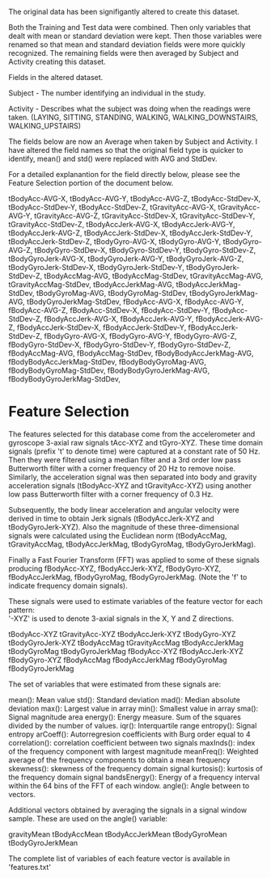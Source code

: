 
The original data has been signifigantly altered to create this dataset.

Both the Training and Test data were combined.  Then only variables that dealt with mean or standard deviation were kept.  Then those variables were renamed so that mean and standard deviation fields were more quickly recognized.  The remaining fields were then averaged by Subject and Activity creating this dataset.



Fields in the altered dataset.

Subject - The number identifying an individual in the study.

Activity  - Describes what the subject was doing when the readings were taken. (LAYING, SITTING, STANDING, WALKING, WALKING_DOWNSTAIRS, WALKING_UPSTAIRS)


The fields below are now an Average when taken by Subject and Activity.  I have altered the field names so that the original field type is quicker to identify, mean() and std() were replaced with AVG and StdDev.

For a detailed explanantion for the field directly below, please see the Feature Selection portion of the document below.


tBodyAcc-AVG-X,
tBodyAcc-AVG-Y,
tBodyAcc-AVG-Z,
tBodyAcc-StdDev-X,
tBodyAcc-StdDev-Y,
tBodyAcc-StdDev-Z,
tGravityAcc-AVG-X,
tGravityAcc-AVG-Y,
tGravityAcc-AVG-Z,
tGravityAcc-StdDev-X,
tGravityAcc-StdDev-Y,
tGravityAcc-StdDev-Z,
tBodyAccJerk-AVG-X,
tBodyAccJerk-AVG-Y,
tBodyAccJerk-AVG-Z,
tBodyAccJerk-StdDev-X,
tBodyAccJerk-StdDev-Y,
tBodyAccJerk-StdDev-Z,
tBodyGyro-AVG-X,
tBodyGyro-AVG-Y,
tBodyGyro-AVG-Z,
tBodyGyro-StdDev-X,
tBodyGyro-StdDev-Y,
tBodyGyro-StdDev-Z,
tBodyGyroJerk-AVG-X,
tBodyGyroJerk-AVG-Y,
tBodyGyroJerk-AVG-Z,
tBodyGyroJerk-StdDev-X,
tBodyGyroJerk-StdDev-Y,
tBodyGyroJerk-StdDev-Z,
tBodyAccMag-AVG,
tBodyAccMag-StdDev,
tGravityAccMag-AVG,
tGravityAccMag-StdDev,
tBodyAccJerkMag-AVG,
tBodyAccJerkMag-StdDev,
tBodyGyroMag-AVG,
tBodyGyroMag-StdDev,
tBodyGyroJerkMag-AVG,
tBodyGyroJerkMag-StdDev,
fBodyAcc-AVG-X,
fBodyAcc-AVG-Y,
fBodyAcc-AVG-Z,
fBodyAcc-StdDev-X,
fBodyAcc-StdDev-Y,
fBodyAcc-StdDev-Z,
fBodyAccJerk-AVG-X,
fBodyAccJerk-AVG-Y,
fBodyAccJerk-AVG-Z,
fBodyAccJerk-StdDev-X,
fBodyAccJerk-StdDev-Y,
fBodyAccJerk-StdDev-Z,
fBodyGyro-AVG-X,
fBodyGyro-AVG-Y,
fBodyGyro-AVG-Z,
fBodyGyro-StdDev-X,
fBodyGyro-StdDev-Y,
fBodyGyro-StdDev-Z,
fBodyAccMag-AVG,
fBodyAccMag-StdDev,
fBodyBodyAccJerkMag-AVG,
fBodyBodyAccJerkMag-StdDev,
fBodyBodyGyroMag-AVG,
fBodyBodyGyroMag-StdDev,
fBodyBodyGyroJerkMag-AVG,
fBodyBodyGyroJerkMag-StdDev,





Feature Selection 
=================

The features selected for this database come from the accelerometer and gyroscope 3-axial raw signals tAcc-XYZ and tGyro-XYZ. These time domain signals (prefix 't' to denote time) were captured at a constant rate of 50 Hz. Then they were filtered using a median filter and a 3rd order low pass Butterworth filter with a corner frequency of 20 Hz to remove noise. Similarly, the acceleration signal was then separated into body and gravity acceleration signals (tBodyAcc-XYZ and tGravityAcc-XYZ) using another low pass Butterworth filter with a corner frequency of 0.3 Hz. 

Subsequently, the body linear acceleration and angular velocity were derived in time to obtain Jerk signals (tBodyAccJerk-XYZ and tBodyGyroJerk-XYZ). Also the magnitude of these three-dimensional signals were calculated using the Euclidean norm (tBodyAccMag, tGravityAccMag, tBodyAccJerkMag, tBodyGyroMag, tBodyGyroJerkMag). 

Finally a Fast Fourier Transform (FFT) was applied to some of these signals producing fBodyAcc-XYZ, fBodyAccJerk-XYZ, fBodyGyro-XYZ, fBodyAccJerkMag, fBodyGyroMag, fBodyGyroJerkMag. (Note the 'f' to indicate frequency domain signals). 

These signals were used to estimate variables of the feature vector for each pattern:  
'-XYZ' is used to denote 3-axial signals in the X, Y and Z directions.

tBodyAcc-XYZ
tGravityAcc-XYZ
tBodyAccJerk-XYZ
tBodyGyro-XYZ
tBodyGyroJerk-XYZ
tBodyAccMag
tGravityAccMag
tBodyAccJerkMag
tBodyGyroMag
tBodyGyroJerkMag
fBodyAcc-XYZ
fBodyAccJerk-XYZ
fBodyGyro-XYZ
fBodyAccMag
fBodyAccJerkMag
fBodyGyroMag
fBodyGyroJerkMag

The set of variables that were estimated from these signals are: 

mean(): Mean value
std(): Standard deviation
mad(): Median absolute deviation 
max(): Largest value in array
min(): Smallest value in array
sma(): Signal magnitude area
energy(): Energy measure. Sum of the squares divided by the number of values. 
iqr(): Interquartile range 
entropy(): Signal entropy
arCoeff(): Autorregresion coefficients with Burg order equal to 4
correlation(): correlation coefficient between two signals
maxInds(): index of the frequency component with largest magnitude
meanFreq(): Weighted average of the frequency components to obtain a mean frequency
skewness(): skewness of the frequency domain signal 
kurtosis(): kurtosis of the frequency domain signal 
bandsEnergy(): Energy of a frequency interval within the 64 bins of the FFT of each window.
angle(): Angle between to vectors.

Additional vectors obtained by averaging the signals in a signal window sample. These are used on the angle() variable:

gravityMean
tBodyAccMean
tBodyAccJerkMean
tBodyGyroMean
tBodyGyroJerkMean

The complete list of variables of each feature vector is available in 'features.txt'


